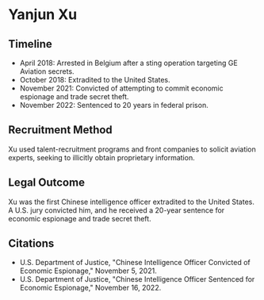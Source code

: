 # Yanjun Xu

## Timeline
- April 2018: Arrested in Belgium after a sting operation targeting GE Aviation secrets.
- October 2018: Extradited to the United States.
- November 2021: Convicted of attempting to commit economic espionage and trade secret theft.
- November 2022: Sentenced to 20 years in federal prison.

## Recruitment Method
Xu used talent-recruitment programs and front companies to solicit aviation experts, seeking to illicitly obtain proprietary information.

## Legal Outcome
Xu was the first Chinese intelligence officer extradited to the United States. A U.S. jury convicted him, and he received a 20-year sentence for economic espionage and trade secret theft.

## Citations
- U.S. Department of Justice, "Chinese Intelligence Officer Convicted of Economic Espionage," November 5, 2021.
- U.S. Department of Justice, "Chinese Intelligence Officer Sentenced for Economic Espionage," November 16, 2022.
